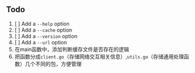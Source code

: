 ## Todo
1. [ ] Add a `--help` option
2. [ ] Add a `--cache` option
3. [ ] Add a `--version` option
4. [ ] Add a `--url` option
5. 在main函数中，添加判断缓存文件是否存在的逻辑
6. 把函数分成`client.go`（存储网络交互相关信息）,`utils.go`（存储通用处理函数）几个不同的包，方便管理